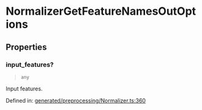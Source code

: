 # NormalizerGetFeatureNamesOutOptions

## Properties

### input\_features?

> `any`

Input features.

Defined in:  [generated/preprocessing/Normalizer.ts:360](https://github.com/transitive-bullshit/scikit-learn-ts/blob/92ab806/packages/sklearn/src/generated/preprocessing/Normalizer.ts#L360)
